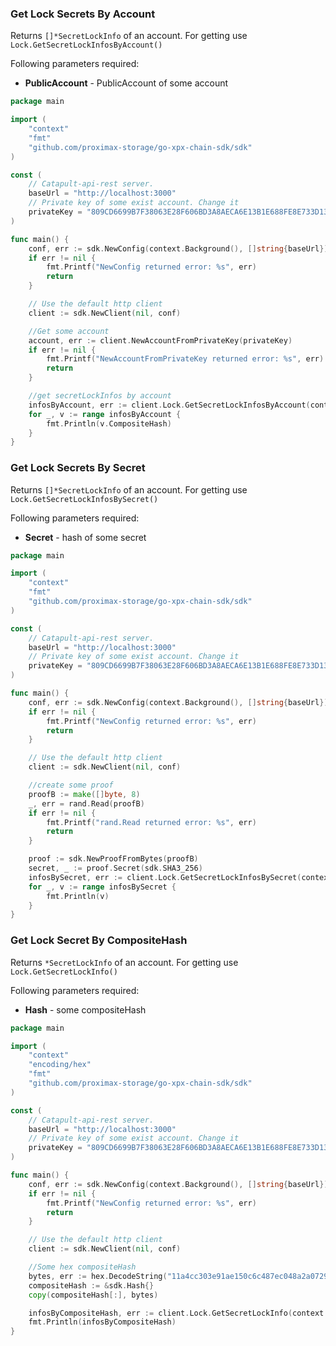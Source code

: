 ### Get Lock Secrets By Account
Returns `[]*SecretLockInfo` of an account. For getting use `Lock.GetSecretLockInfosByAccount()`

Following parameters required:
 - **PublicAccount** - PublicAccount of some account

```go
package main

import (
	"context"
	"fmt"
	"github.com/proximax-storage/go-xpx-chain-sdk/sdk"
)

const (
	// Catapult-api-rest server.
	baseUrl = "http://localhost:3000"
	// Private key of some exist account. Change it
	privateKey = "809CD6699B7F38063E28F606BD3A8AECA6E13B1E688FE8E733D13DB843BC14B7"
)

func main() {
	conf, err := sdk.NewConfig(context.Background(), []string{baseUrl})
	if err != nil {
		fmt.Printf("NewConfig returned error: %s", err)
		return
	}

	// Use the default http client
	client := sdk.NewClient(nil, conf)

	//Get some account
	account, err := client.NewAccountFromPrivateKey(privateKey)
	if err != nil {
		fmt.Printf("NewAccountFromPrivateKey returned error: %s", err)
		return
	}

	//get secretLockInfos by account
	infosByAccount, err := client.Lock.GetSecretLockInfosByAccount(context.Background(), account.PublicAccount)
	for _, v := range infosByAccount {
		fmt.Println(v.CompositeHash)
	}
}
```

### Get Lock Secrets By Secret
Returns `[]*SecretLockInfo` of an account. For getting use `Lock.GetSecretLockInfosBySecret()`

Following parameters required:
 - **Secret** - hash of some secret

```go
package main

import (
	"context"
	"fmt"
	"github.com/proximax-storage/go-xpx-chain-sdk/sdk"
)

const (
	// Catapult-api-rest server.
	baseUrl = "http://localhost:3000"
	// Private key of some exist account. Change it
	privateKey = "809CD6699B7F38063E28F606BD3A8AECA6E13B1E688FE8E733D13DB843BC14B7"
)

func main() {
	conf, err := sdk.NewConfig(context.Background(), []string{baseUrl})
	if err != nil {
		fmt.Printf("NewConfig returned error: %s", err)
		return
	}

	// Use the default http client
	client := sdk.NewClient(nil, conf)

	//create some proof
	proofB := make([]byte, 8)
	_, err = rand.Read(proofB)
	if err != nil {
		fmt.Printf("rand.Read returned error: %s", err)
		return
	}

	proof := sdk.NewProofFromBytes(proofB)
	secret, _ := proof.Secret(sdk.SHA3_256)
	infosBySecret, err := client.Lock.GetSecretLockInfosBySecret(context.Background(), &secret.Hash)
	for _, v := range infosBySecret {
		fmt.Println(v)
	}
}
```

### Get Lock Secret By CompositeHash
Returns `*SecretLockInfo` of an account. For getting use `Lock.GetSecretLockInfo()`

Following parameters required:
 - **Hash** - some compositeHash

```go
package main

import (
	"context"
	"encoding/hex"
	"fmt"
	"github.com/proximax-storage/go-xpx-chain-sdk/sdk"
)

const (
	// Catapult-api-rest server.
	baseUrl = "http://localhost:3000"
	// Private key of some exist account. Change it
	privateKey = "809CD6699B7F38063E28F606BD3A8AECA6E13B1E688FE8E733D13DB843BC14B7"
)

func main() {
	conf, err := sdk.NewConfig(context.Background(), []string{baseUrl})
	if err != nil {
		fmt.Printf("NewConfig returned error: %s", err)
		return
	}

	// Use the default http client
	client := sdk.NewClient(nil, conf)

	//Some hex compositeHash
	bytes, err := hex.DecodeString("11a4cc303e91ae150c6c487ec048a2a07298042427094f2ea6701c25aa565b6c")
	compositeHash := &sdk.Hash{}
	copy(compositeHash[:], bytes)

	infosByCompositeHash, err := client.Lock.GetSecretLockInfo(context.Background(), compositeHash)
	fmt.Println(infosByCompositeHash)
}
```